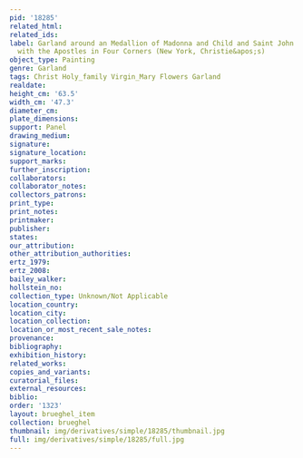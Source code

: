 ```yaml
---
pid: '18285'
related_html: 
related_ids: 
label: Garland around an Medallion of Madonna and Child and Saint John the Baptist,
  with the Apostles in Four Corners (New York, Christie&apos;s)
object_type: Painting
genre: Garland
tags: Christ Holy_family Virgin_Mary Flowers Garland
realdate: 
height_cm: '63.5'
width_cm: '47.3'
diameter_cm: 
plate_dimensions: 
support: Panel
drawing_medium: 
signature: 
signature_location: 
support_marks: 
further_inscription: 
collaborators: 
collaborator_notes: 
collectors_patrons: 
print_type: 
print_notes: 
printmaker: 
publisher: 
states: 
our_attribution: 
other_attribution_authorities: 
ertz_1979: 
ertz_2008: 
bailey_walker: 
hollstein_no: 
collection_type: Unknown/Not Applicable
location_country: 
location_city: 
location_collection: 
location_or_most_recent_sale_notes: 
provenance: 
bibliography: 
exhibition_history: 
related_works: 
copies_and_variants: 
curatorial_files: 
external_resources: 
biblio: 
order: '1323'
layout: brueghel_item
collection: brueghel
thumbnail: img/derivatives/simple/18285/thumbnail.jpg
full: img/derivatives/simple/18285/full.jpg
---
```

